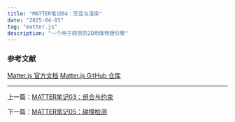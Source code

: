 ```yaml
---
title: "MATTER笔记04：交互与渲染"
date: "2025-04-03"
tag: "matter.js"
description: "一个用于网页的2D刚体物理引擎"
---
```




### 参考文献

[Matter.js 官方文档](https://brm.io/matter-js/docs/)
[Matter.js GitHub 仓库](https://github.com/liabru/matter-js)

---

上一篇：[MATTER笔记03：组合与约束](/posts/post-017)


下一篇：[MATTER笔记05：碰撞检测](/posts/post-019)


